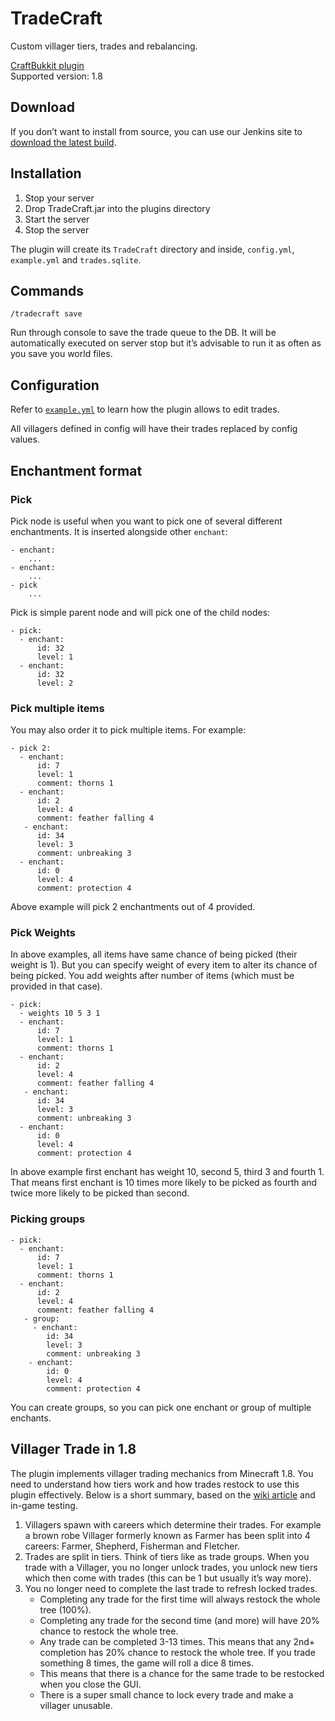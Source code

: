 TradeCraft
==========

Custom villager tiers, trades and rebalancing.

[CraftBukkit plugin](http://bukkit.org/)  
Supported version: 1.8


## Download

If you don’t want to install from source, you can use our Jenkins site to [download the latest build](http://build.core-network.us:8080/job/Tradecraft/).

## Installation

1. Stop your server
2. Drop TradeCraft.jar into the plugins directory
3. Start the server
4. Stop the server

The plugin will create its `TradeCraft` directory and inside, `config.yml`, `example.yml` and `trades.sqlite`.

## Commands

    /tradecraft save
    
Run through console to save the trade queue to the DB. It will be automatically executed on server stop but it’s advisable to run it as often as you save you world files.

## Configuration

Refer to [`example.yml`](https://github.com/CoreNetwork/TradeCraft/blob/master/resources/example.yml) to learn how the plugin allows to edit trades.

All villagers defined in config will have their trades replaced by config values.

## Enchantment format

### Pick
Pick node is useful when you want to pick one of several different enchantments. It is inserted alongside other `enchant`:

```
- enchant:
    ...
- enchant:
    ...
- pick
    ...
```

Pick is simple parent node and will pick one of the child nodes:
```
- pick:
  - enchant:
      id: 32
      level: 1
  - enchant:
      id: 32
      level: 2
```

### Pick multiple items

You may also order it to pick multiple items. For example:

```    
- pick 2:
  - enchant:
      id: 7
      level: 1
      comment: thorns 1
  - enchant:
      id: 2
      level: 4
      comment: feather falling 4
   - enchant:
      id: 34
      level: 3
      comment: unbreaking 3
  - enchant:
      id: 0
      level: 4
      comment: protection 4
```

Above example will pick 2 enchantments out of 4 provided.

### Pick Weights
In above examples, all items have same chance of being picked (their weight is 1). But you can specify weight of every item to alter its chance of being picked. You add weights after number of items (which must be provided in that case).

```    
- pick:
  - weights 10 5 3 1
  - enchant:
      id: 7
      level: 1
      comment: thorns 1
  - enchant:
      id: 2
      level: 4
      comment: feather falling 4
   - enchant:
      id: 34
      level: 3
      comment: unbreaking 3
  - enchant:
      id: 0
      level: 4
      comment: protection 4
```
 
In above example first enchant has weight 10, second 5, third 3 and fourth 1. That means first enchant is 10 times more likely to be picked as fourth and twice more likely to be picked than second.

### Picking groups

```    
- pick:
  - enchant:
      id: 7
      level: 1
      comment: thorns 1
  - enchant:
      id: 2
      level: 4
      comment: feather falling 4
   - group:
     - enchant:
        id: 34
        level: 3
        comment: unbreaking 3
    - enchant:
        id: 0
        level: 4
        comment: protection 4
```

You can create groups, so you can pick one enchant or group of multiple enchants.

## Villager Trade in 1.8

The plugin implements villager trading mechanics from Minecraft 1.8. You need to understand how tiers work and how trades restock to use this plugin effectively. Below is a short summary, based on the [wiki article](http://minecraft.gamepedia.com/Trading#1.8_Trading_Revamp) and in-game testing.

1. Villagers spawn with careers which determine their trades. For example a brown robe Villager formerly known as Farmer has been split into 4 careers: Farmer, Shepherd, Fisherman and Fletcher.
2. Trades are split in tiers. Think of tiers like as trade groups. When you trade with a Villager, you no longer unlock trades, you unlock new tiers which then come with trades (this can be 1 but usually it’s way more).
3. You no longer need to complete the last trade to refresh locked trades.
   * Completing any trade for the first time will always restock the whole tree (100%).
   * Completing any trade for the second time (and more) will have 20% chance to restock the whole tree.
   * Any trade can be completed 3-13 times. This means that any 2nd+ completion has 20% chance to restock the whole tree. If you trade something 8 times, the game will roll a dice 8 times.
   * This means that there is a chance for the same trade to be restocked when you close the GUI.
   * There is a super small chance to lock every trade and make a villager unusable.
